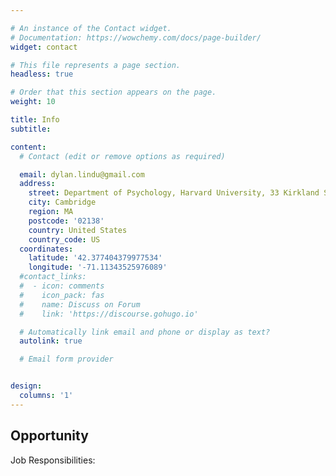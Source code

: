 ```yaml
---

# An instance of the Contact widget.
# Documentation: https://wowchemy.com/docs/page-builder/
widget: contact

# This file represents a page section.
headless: true

# Order that this section appears on the page.
weight: 10

title: Info
subtitle:

content:
  # Contact (edit or remove options as required)

  email: dylan.lindu@gmail.com
  address:
    street: Department of Psychology, Harvard University, 33 Kirkland St 
    city: Cambridge
    region: MA
    postcode: '02138'
    country: United States
    country_code: US
  coordinates:
    latitude: '42.377404379977534'
    longitude: '-71.11343525976089'
  #contact_links:
  #  - icon: comments
  #    icon_pack: fas
  #    name: Discuss on Forum
  #    link: 'https://discourse.gohugo.io'

  # Automatically link email and phone or display as text?
  autolink: true

  # Email form provider


design:
  columns: '1'
---
```


## Opportunity



Job Responsibilities:
